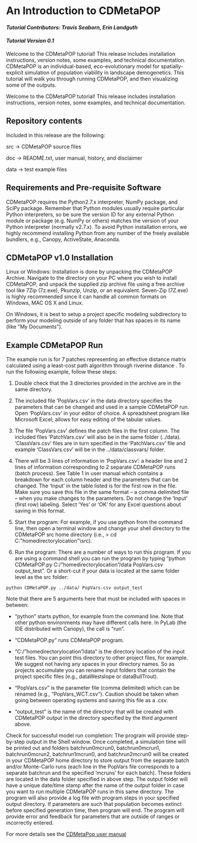 # An Introduction to CDMetaPOP
#### _Tutorial Contributors: Travis Seaborn, Erin Landguth_
#### _Tutorial Version 0.1_
Welcome to the CDMetaPOP tutorial! This release includes installation instructions, version notes, some examples, and technical documentation. CDMetaPOP is an individual-based, eco-evolutionary model for spatially-explicit simulation of population viability in landscape demogenetics. This tutorial will walk you through running CDMetaPOP, and then visualizing some of the outputs.
  
Welcome to the CDMetaPOP tutorial! This release includes installation instructions, version notes, some examples, and technical documentation. 
  
## Repository contents
  
Included in this release are the following:

src -> CDMetaPOP source files

doc -> README.txt, user manual, history, and disclaimer

data -> test example files
  

## Requirements and Pre-requisite Software

CDMetaPOP requires the Python2.7.x interpreter, NumPy package, and SciPy package. Remember that Python modules usually require particular Python interpreters, so be sure the version ID for any external Python module or package (e.g. NumPy or others) matches the version of your Python interpreter (normally v2.7.x). To avoid Python installation errors, we highly recommend installing Python from any number of the freely available bundlers, e.g., Canopy, ActiveState, Anaconda.

## CDMetaPOP v1.0 Installation

Linux or Windows: Installation is done by unpacking the CDMetaPOP Archive. Navigate to the directory on your PC where you wish to install CDMetaPOP, and unpack the supplied zip archive file using a free archive tool like 7Zip (7z.exe), Pkunzip, Unzip, or an equivalent. Seven-Zip (7Z.exe) is highly recommended since it can handle all common formats on Windows, MAC OS X and Linux. 

On Windows, it is best to setup a project specific modeling subdirectory to perform your modeling outside of any folder that has spaces in its name (like "My Documents").

## Example CDMetaPOP Run

The example run is for 7 patches representing an effective distance matrix calculated using a least-cost path algorithm through riverine distance . To run the following example, follow these steps:

1. Double check that the 3 directories provided in the archive are in the same directory. 

2. The included file ‘PopVars.csv’ in the data directory specifies the parameters that can be changed and used in a sample CDMetaPOP run. Open ‘PopVars.csv’ in your editor of choice. A spreadsheet program like Microsoft Excel, allows for easy editing of the tabular values.

3. The file ‘PopVars.csv’ defines the patch files in the first column. The included files ‘PatchVars.csv’ will also be in the same folder (../data). ‘ClassVars.csv’ files are in turn specified in the ‘PatchVars.csv’ file and example ‘ClassVars.csv’ will be in the ../data/classvars/ folder. 

4. There will be 3 lines of information in ‘PopVars.csv’: a header line and 2 lines of information corresponding to 2 separate CDMetaPOP runs (batch process). See Table 1 in user manual which contains a breakdown for each column header and the parameters that can be changed. The ‘Input’ in the table listed is for the first row in the file. Make sure you save this file in the same format – a comma delimited file – when you make changes to the parameters. Do not change the ‘Input’ (first row) labeling. Select ‘Yes’ or ‘OK’ for any Excel questions about saving in this format.

5. Start the program: For example, if you use python from the command line, then open a terminal window and change your shell directory to the CDMetaPOP src home directory (i.e., > cd C:\"homedirectorylocation"\src). 

6. Run the program: There are a number of ways to run this program. If you are using a command shell you can run the program by typing “python CDMetaPOP.py C:/”homedirectorylocation”/data PopVars.csv output_test”. Or a short-cut if your data is located at the same folder level as the src folder: 

 ```shell
python CDMetaPOP.py ../data/ PopVars.csv output_test
```
Note that there are 5 arguments here that must be included with spaces in between: 

*	“python” starts python, for example from the command line. Note that other python environments may have different calls here. In PyLab (the IDE distributed with Canopy), the call is “run”. 

*	“CDMetaPOP.py” runs CDMetaPOP program.

* “C:/”homedirectorylocation”/data” is the directory location of the input test files. You can point this directory to other project files, for example. We suggest not having any spaces in your directory names. So as projects accumulate you can rename input folders that contain the project specific files (e.g., dataWestslope or dataBullTrout).

* “PopVars.csv” is the parameter file (comma delimited) which can be renamed (e.g., “PopVars_WCT.csv”). Caution should be taken when going between operating systems and saving this file as a .csv.

* “output_test” is the name of the directory that will be created with CDMetaPOP output in the directory specified by the third argument above.

Check for successful model run completion: The program will provide step-by-step output in the Shell window. Once completed, a simulation time will be printed out and folders batchrun0mcrun0, batchrun0mcrun1, batchrun0mcrun2, batchrun1mcrun0, and batchrun2mcrun0 will be created in your CDMetaPOP home directory to store output from the separate batch and/or Monte-Carlo runs (each line in the PopVars file corresponds to a separate batchrun and the specified ‘mcruns’ for each batch). These folders are located in the data folder specified in above step. The output folder will have a unique date/time stamp after the name of the output folder in case you want to run multiple CDMetaPOP runs in this same directory. The program will also provide a log file with program steps in your specified output directory. If parameters are such that population becomes extinct before specified generation time, then program will end. The program will provide error and feedback for parameters that are outside of ranges or incorrectly entered.


For more details see the [CDMetaPop user manual](https://github.com/ComputationalEcologyLab/CDMetaPOP/blob/master/doc/cdmetapop_usermanual.docx)
